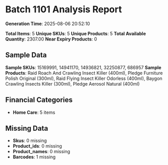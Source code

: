 # Batch 1101 Analysis Report

**Generation Time**: 2025-08-06 20:52:10

**Total Items**: 5
**Unique SKUs**: 5
**Unique Products**: 5
**Total Available Quantity**: 2307.00
**Near Expiry Products**: 0

## Sample Data
**Sample SKUs**: 15169991, 14941170, 14936821, 32250877, 686957
**Sample Products**: Raid Roach And Crawling Insect Killer (400ml), Pledge Furniture Polish Original (300ml), Raid Flying Insect Killer Odorless (400ml), Baygon Crawling Insects Killer (300ml), Pledge Aerosol Natural (400ml)

## Financial Categories
- **Home Care**: 5 items

## Missing Data
- **Skus**: 0 missing
- **Product_ids**: 0 missing
- **Product_names**: 0 missing
- **Barcodes**: 1 missing
